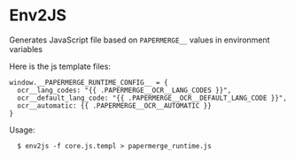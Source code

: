 # Env2JS

Generates JavaScript file based on `PAPERMERGE__` values in environment variables


Here is the js template files:

```
window.__PAPERMERGE_RUNTIME_CONFIG__ = {
  ocr__lang_codes: "{{ .PAPERMERGE__OCR__LANG_CODES }}",
  ocr__default_lang_code: "{{ .PAPERMERGE__OCR__DEFAULT_LANG_CODE }}",
  ocr__automatic: {{ .PAPERMERGE__OCR__AUTOMATIC }}
}
```

Usage:

```
  $ env2js -f core.js.templ > papermerge_runtime.js
```

